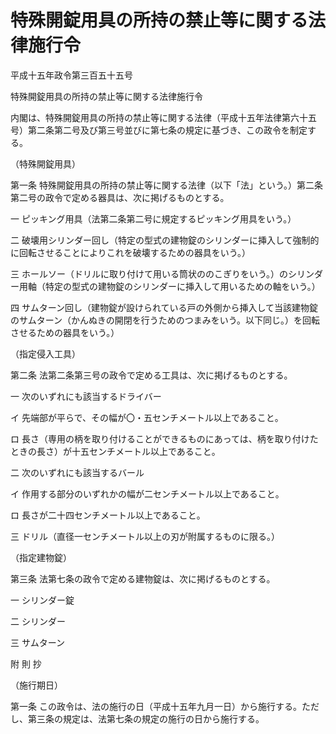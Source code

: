 # 特殊開錠用具の所持の禁止等に関する法律施行令

平成十五年政令第三百五十五号

特殊開錠用具の所持の禁止等に関する法律施行令

内閣は、特殊開錠用具の所持の禁止等に関する法律（平成十五年法律第六十五号）第二条第二号及び第三号並びに第七条の規定に基づき、この政令を制定する。

（特殊開錠用具）

第一条 特殊開錠用具の所持の禁止等に関する法律（以下「法」という。）第二条第二号の政令で定める器具は、次に掲げるものとする。

一 ピッキング用具（法第二条第二号に規定するピッキング用具をいう。）

二 破壊用シリンダー回し（特定の型式の建物錠のシリンダーに挿入して強制的に回転させることによりこれを破壊するための器具をいう。）

三 ホールソー（ドリルに取り付けて用いる筒状ののこぎりをいう。）のシリンダー用軸（特定の型式の建物錠のシリンダーに挿入して用いるための軸をいう。）

四 サムターン回し（建物錠が設けられている戸の外側から挿入して当該建物錠のサムターン（かんぬきの開閉を行うためのつまみをいう。以下同じ。）を回転させるための器具をいう。）

（指定侵入工具）

第二条 法第二条第三号の政令で定める工具は、次に掲げるものとする。

一 次のいずれにも該当するドライバー

イ 先端部が平らで、その幅が〇・五センチメートル以上であること。

ロ 長さ（専用の柄を取り付けることができるものにあっては、柄を取り付けたときの長さ）が十五センチメートル以上であること。

二 次のいずれにも該当するバール

イ 作用する部分のいずれかの幅が二センチメートル以上であること。

ロ 長さが二十四センチメートル以上であること。

三 ドリル（直径一センチメートル以上の刃が附属するものに限る。）

（指定建物錠）

第三条 法第七条の政令で定める建物錠は、次に掲げるものとする。

一 シリンダー錠

二 シリンダー

三 サムターン

附 則 抄

（施行期日）

第一条 この政令は、法の施行の日（平成十五年九月一日）から施行する。ただし、第三条の規定は、法第七条の規定の施行の日から施行する。
